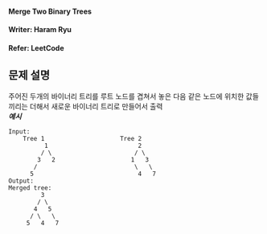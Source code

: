 #### Merge Two Binary Trees
#### Writer: Haram Ryu
#### Refer: LeetCode

## 문제 설명
주어진 두개의 바이너리 트리를 루트 노드를 겹쳐서 놓은 다음 같은 노드에 위치한 값들끼리는 더해서 새로운 바이너리 트리로 만들어서 출력  
***예시***
```
Input: 
	Tree 1                     Tree 2                  
          1                         2                             
         / \                       / \                            
        3   2                     1   3                        
       /                           \   \                      
      5                             4   7                  
Output: 
Merged tree:
	     3
	    / \
	   4   5
	  / \   \ 
	 5   4   7
 ```
 
 
